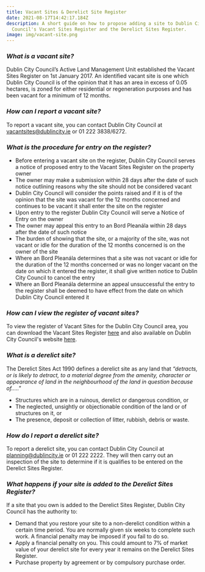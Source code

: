 ```yaml
---
title: Vacant Sites & Derelict Site Register
date: 2021-08-17T14:42:17.184Z
description: A short guide on how to propose adding a site to Dublin City
  Council's Vacant Sites Register and the Derelict Sites Register.
image: img/vacant-site.png
---
```

### ***What is a vacant site?***

Dublin City Council’s Active Land Management Unit established the Vacant Sites Register on 1st January 2017. An identified vacant site is one which Dublin City Council is of the opinion that it has an area in excess of 0.05 hectares, is zoned for either residential or regeneration purposes and has been vacant for a minimum of 12 months.

### ***How can I report a vacant site?***

To report a vacant site, you can contact Dublin City Council at [vacantsites@dublincity.ie](mailto:vacantsites@dublincity.ie) or 01 222 3838/6272.

### ***What is the procedure for entry on the register?***

* Before entering a vacant site on the register, Dublin City Council serves a notice of proposed entry to the Vacant Sites Register on the property owner
* The owner may make a submission within 28 days after the date of such notice outlining reasons why the site should not be considered vacant
* Dublin City Council will consider the points raised and if it is of the opinion that the site was vacant for the 12 months concerned and continues to be vacant it shall enter the site on the register
* Upon entry to the register Dublin City Council will serve a Notice of Entry on the owner
* The owner may appeal this entry to an Bord Pleanála within 28 days after the date of such notice
* The burden of showing that the site, or a majority of the site, was not vacant or idle for the duration of the 12 months concerned is on the owner of the site
* Where an Bord Pleanála determines that a site was not vacant or idle for the duration of the 12 months concerned or was no longer vacant on the date on which it entered the register, it shall give written notice to Dublin City Council to cancel the entry
* Where an Bord Pleanála determine an appeal unsuccessful the entry to the register shall be deemed to have effect from the date on which Dublin City Council entered it

### ***How can I view the register of vacant sites?***

To view the register of Vacant Sites for the Dublin City Council area, you can download the Vacant Sites Register [here](https://www.dublincity.ie/sites/default/files/2021-07/vacantsitesregister.pdf) and also available on Dublin City Council's website [here](https://www.dublincity.ie/residential/planning/active-land-management/vacant-sites).

### ***What is a derelict site?***

The Derelict Sites Act 1990 defines a derelict site as any land that *“detracts, or is likely to detract, to a material degree from the amenity, character or appearance of land in the neighbourhood of the land in question because of....."*

* Structures which are in a ruinous, derelict or dangerous condition, or
* The neglected, unsightly or objectionable condition of the land or of structures on it, or
* The presence, deposit or collection of litter, rubbish, debris or waste.

### ***How do I report a derelict site?***

To report a derelict site, you can contact Dublin City Council at [planning@dublincity.ie](mailto:planning@dublincity.ie) or 01 222 2222. They will then carry out an inspection of the site to determine if it is qualifies to be entered on the Derelict Sites Register.

### ***What happens if your site is added to the Derelict Sites Register?***

If a site that you own is added to the Derelict Sites Register, Dublin City Council has the authority to:

* Demand that you restore your site to a non-derelict condition within a certain time period. You are normally given six weeks to complete such work. A financial penalty may be imposed if you fail to do so.
* Apply a financial penalty on you. This could amount to 7% of market value of your derelict site for every year it remains on the Derelict Sites Register.
* Purchase property by agreement or by compulsory purchase order.
